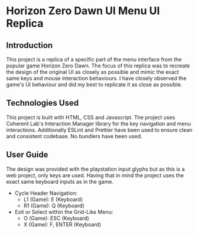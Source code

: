 # Horizon Zero Dawn UI Menu UI Replica 

## Introduction

This project is a replica of a specific part of the menu interface from the popular game Horizon Zero Dawn. The focus of this replica was to recreate the design of the original UI as closely as possible and mimic the exact same keys and mouse interaction behaviours. I have closely observed the game's UI behaviour and did my best to replicate it as close as possible.

## Technologies Used

This project is built with HTML, CSS and Javascript. The project uses Coherent Lab's Interaction Manager library for the key navigation and menu interactions. Additionally ESLint and Prettier have been used to ensure clean and consistent codebase. No bundlers have been used.

## User Guide

The design was provided with the playstation input glyphs but as this is a web project, only keys are used. Having that in mind the project uses the exact same keyboard inputs as in the game.

- Cycle Header Navigation:
  - L1 (Game): E (Keyboard)
  - R1 (Game): Q (Keyboard)
- Exit or Select within the Grid-Like Menu:
  - O (Game): ESC (Keyboard)
  - X (Game): F, ENTER (Keyboard)